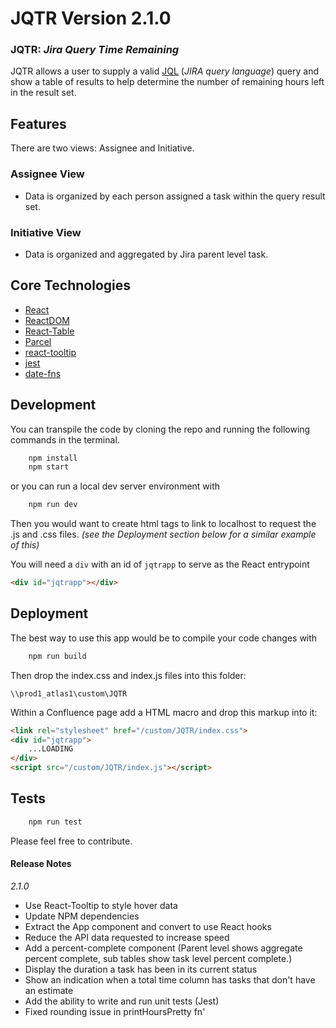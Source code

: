 # JQTR Version 2.1.0

### JQTR: *Jira Query Time Remaining*

JQTR allows a user to supply a valid [JQL](https://confluence.atlassian.com/jiracore/blog/2015/07/search-jira-like-a-boss-with-jql) (*JIRA query language*) query and show a table of results to help determine the number of remaining hours left in the result set.

## Features

There are two views: Assignee and Initiative.

### Assignee View
- Data is organized by each person assigned a task within the query result set.

### Initiative View
- Data is organized and aggregated by Jira parent level task.

## Core Technologies

 - [React](https://github.com/facebook/react)
 - [ReactDOM](https://github.com/facebook/react/tree/master/packages/react-dom)
 - [React-Table](https://github.com/react-tools/react-table)
 - [Parcel](https://github.com/parcel-bundler/parcel)
 - [react-tooltip](https://github.com/wwayne/react-tooltip)
 - [jest](https://jestjs.io/)
 - [date-fns](https://github.com/date-fns/date-fns)

## Development
You can transpile the code by cloning the repo and running the following commands in the terminal.

````javascript
    npm install
    npm start
````
or you can run a local dev server environment with
````javascript
    npm run dev
````
Then you would want to create html tags to link to localhost to request the .js and .css files. *(see the Deployment section below for a similar example of this)*

You will need a `div` with an id of `jqtrapp` to serve as the React entrypoint
````html
<div id="jqtrapp"></div>
````

## Deployment
The best way to use this app would be to compile your code changes with
````javascript
    npm run build
````
Then drop the index.css and index.js files into this folder:
````
\\prod1_atlas1\custom\JQTR
````

Within a Confluence page add a HTML macro and drop this markup into it:
```html
<link rel="stylesheet" href="/custom/JQTR/index.css">
<div id="jqtrapp">
    ...LOADING
</div>
<script src="/custom/JQTR/index.js"></script>
````
## Tests
````javascript
    npm run test
````

Please feel free to contribute.

#### Release Notes
*2.1.0*

* Use React-Tooltip to style hover data
* Update NPM dependencies
* Extract the App component and convert to use React hooks
* Reduce the API data requested to increase speed
* Add a percent-complete component (Parent level shows aggregate percent complete, sub tables show task level percent complete.)
* Display the duration a task has been in its current status
* Show an indication when a total time column has tasks that don't have an estimate
* Add the ability to write and run unit tests (Jest)
* Fixed rounding issue in printHoursPretty fn'